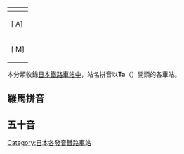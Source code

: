 <table>
<thead>
<tr class="header">
<th></th>
</tr>
</thead>
<tbody>
<tr class="odd">
<td><p>[ A]</p></td>
</tr>
<tr class="even">
<td><p>[ M]</p></td>
</tr>
</tbody>
</table>

本分類收錄[日本](../Page/日本.md "wikilink")[鐵路車站中](../Page/鐵路車站.md "wikilink")，站名拼音以**Ta**（）開頭的各車站。

## 羅馬拼音

## 五十音

[Category:日本各發音鐵路車站](https://zh.wikipedia.org/wiki/Category:日本各發音鐵路車站 "wikilink")